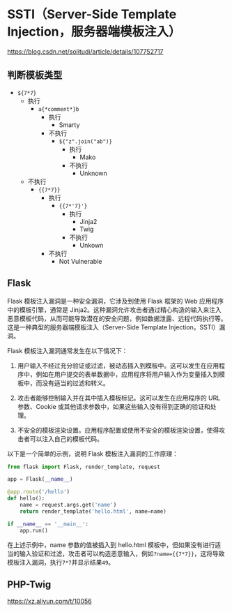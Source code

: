 # SSTI（Server-Side Template Injection，服务器端模板注入）

<https://blog.csdn.net/solitudi/article/details/107752717>

## 判断模板类型

- `${7*7}`
  - 执行
    - `a{*comment*}b`
      - 执行
        - Smarty
      - 不执行
        - `${"z".join("ab")}`
          - 执行
            - Mako
          - 不执行
            - Unknown
  - 不执行
    - `{{7*7}}`
      - 执行
        - `{{7*'7}'}`
          - 执行
            - Jinja2
            - Twig
          - 不执行
            - Unkown
      - 不执行
        - Not Vulnerable

## Flask

Flask 模板注入漏洞是一种安全漏洞，它涉及到使用 Flask 框架的 Web 应用程序中的模板引擎，通常是 Jinja2。这种漏洞允许攻击者通过精心构造的输入来注入恶意模板代码，从而可能导致潜在的安全问题，例如数据泄露、远程代码执行等。这是一种典型的服务器端模板注入（Server-Side Template Injection，SSTI）漏洞。

Flask 模板注入漏洞通常发生在以下情况下：

1. 用户输入不经过充分验证或过滤，被动态插入到模板中。这可以发生在应用程序中，例如在用户提交的表单数据中，应用程序将用户输入作为变量插入到模板中，而没有适当的过滤和转义。

2. 攻击者能够控制输入并在其中插入模板标记。这可以发生在应用程序的 URL 参数、Cookie 或其他请求参数中，如果这些输入没有得到正确的验证和处理。

3. 不安全的模板渲染设置。应用程序配置或使用不安全的模板渲染设置，使得攻击者可以注入自己的模板代码。

以下是一个简单的示例，说明 Flask 模板注入漏洞的工作原理：

```python
from flask import Flask, render_template, request

app = Flask(__name__)

@app.route('/hello')
def hello():
    name = request.args.get('name')
    return render_template('hello.html', name=name)

if __name__ == '__main__':
    app.run()

```

在上述示例中，name 参数的值被插入到 hello.html 模板中，但如果没有进行适当的输入验证和过滤，攻击者可以构造恶意输入，例如`?name={{7*7}}`，这将导致模板注入漏洞，执行`7*7`并显示结果`49`。

## PHP-Twig

<https://xz.aliyun.com/t/10056>
